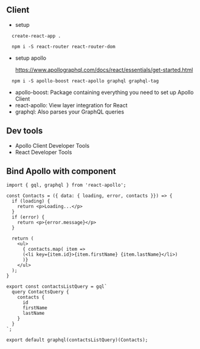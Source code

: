 ## Client 
- setup
```
  create-react-app .

  npm i -S react-router react-router-dom
```
- setup apollo

  https://www.apollographql.com/docs/react/essentials/get-started.html
```
  npm i -S apollo-boost react-apollo graphql graphql-tag
```
  - apollo-boost: Package containing everything you need to set up Apollo Client
  - react-apollo: View layer integration for React
  - graphql: Also parses your GraphQL queries


## Dev tools
- Apollo Client Developer Tools
- React Developer Tools



## Bind Apollo with component
```
import { gql, graphql } from 'react-apollo';

const Contacts = ({ data: { loading, error, contacts }}) => {
  if (loading) {
    return <p>Loading...</p>
  }
  if (error) {
    return <p>{error.message}</p>
  }

  return (
    <ul>
      { contacts.map( item => 
      (<li key={item.id}>{item.firstName} {item.lastName}</li>)
      )}
    </ul>
  );
}

export const contactsListQuery = gql`
  query ContactsQuery {
    contacts {
      id
      firstName
      lastName
    }
  }
`;

export default graphql(contactsListQuery)(Contacts);
```